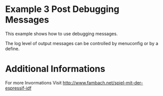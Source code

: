 # Example 3 Post Debugging Messages

This example shows how to use debugging messages.

The log level of output messages can be controlled by menuconfig or by a define.


# Additional Informations
For more Invormations Visit http://www.fambach.net/spiel-mit-der-espressif-idf

